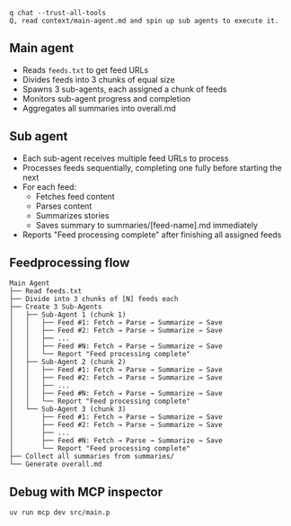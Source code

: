 
```
q chat --trust-all-tools
Q, read context/main-agent.md and spin up sub agents to execute it.
```

## Main agent
- Reads `feeds.txt` to get feed URLs
- Divides feeds into 3 chunks of equal size
- Spawns 3 sub-agents, each assigned a chunk of feeds
- Monitors sub-agent progress and completion
- Aggregates all summaries into overall.md

## Sub agent
- Each sub-agent receives multiple feed URLs to process
- Processes feeds sequentially, completing one fully before starting the next
- For each feed:
  - Fetches feed content
  - Parses content
  - Summarizes stories
  - Saves summary to summaries/[feed-name].md immediately
- Reports "Feed processing complete" after finishing all assigned feeds

## Feedprocessing flow

```
Main Agent
├── Read feeds.txt
├── Divide into 3 chunks of [N] feeds each
├── Create 3 Sub-Agents
│   ├── Sub-Agent 1 (chunk 1)
│   │   ├── Feed #1: Fetch → Parse → Summarize → Save
│   │   ├── Feed #2: Fetch → Parse → Summarize → Save
│   │   ├── ...
│   │   ├── Feed #N: Fetch → Parse → Summarize → Save
│   │   └── Report "Feed processing complete"
│   ├── Sub-Agent 2 (chunk 2)
│   │   ├── Feed #1: Fetch → Parse → Summarize → Save
│   │   ├── Feed #2: Fetch → Parse → Summarize → Save
│   │   ├── ...
│   │   ├── Feed #N: Fetch → Parse → Summarize → Save
│   │   └── Report "Feed processing complete"
│   └── Sub-Agent 3 (chunk 3)
│       ├── Feed #1: Fetch → Parse → Summarize → Save
│       ├── Feed #2: Fetch → Parse → Summarize → Save
│       ├── ...
│       ├── Feed #N: Fetch → Parse → Summarize → Save
│       └── Report "Feed processing complete"
├── Collect all summaries from summaries/
└── Generate overall.md
```

## Debug with MCP inspector

```
uv run mcp dev src/main.p
```